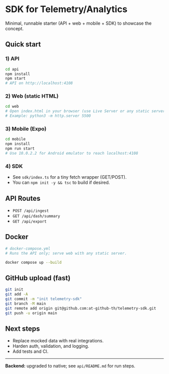 # SDK for Telemetry/Analytics

Minimal, runnable starter (API + web + mobile + SDK) to showcase the concept.

## Quick start

### 1) API
```bash
cd api
npm install
npm start
# API on http://localhost:4108
```

### 2) Web (static HTML)
```bash
cd web
# Open index.html in your browser (use Live Server or any static server)
# Example: python3 -m http.server 5500
```

### 3) Mobile (Expo)
```bash
cd mobile
npm install
npm run start
# Use 10.0.2.2 for Android emulator to reach localhost:4108
```

### 4) SDK
- See `sdk/index.ts` for a tiny fetch wrapper (GET/POST).
- You can `npm init -y && tsc` to build if desired.

## API Routes
- `POST /api/ingest`
- `GET /api/dash/summary`
- `GET /api/export`

## Docker
```yaml
# docker-compose.yml
# Runs the API only; serve web with any static server.
```
```bash
docker compose up --build
```

## GitHub upload (fast)
```bash
git init
git add -A
git commit -m "init telemetry-sdk"
git branch -M main
git remote add origin git@github.com:at-github-th/telemetry-sdk.git
git push -u origin main
```

## Next steps
- Replace mocked data with real integrations.
- Harden auth, validation, and logging.
- Add tests and CI.

---
**Backend:** upgraded to native; see `api/README.md` for run steps.
